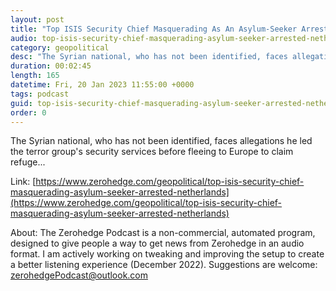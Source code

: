 ```yaml
---
layout: post
title: "Top ISIS Security Chief Masquerading As An Asylum-Seeker Arrested In The Netherlands"
audio: top-isis-security-chief-masquerading-asylum-seeker-arrested-netherlands-0
category: geopolitical
desc: "The Syrian national, who has not been identified, faces allegations he led the terror group's security services before fleeing to Europe to claim refuge..."
duration: 00:02:45
length: 165
datetime: Fri, 20 Jan 2023 11:55:00 +0000
tags: podcast
guid: top-isis-security-chief-masquerading-asylum-seeker-arrested-netherlands-0
order: 0
---
```

The Syrian national, who has not been identified, faces allegations he led the terror group's security services before fleeing to Europe to claim refuge...

Link: [https://www.zerohedge.com/geopolitical/top-isis-security-chief-masquerading-asylum-seeker-arrested-netherlands](https://www.zerohedge.com/geopolitical/top-isis-security-chief-masquerading-asylum-seeker-arrested-netherlands)

About: The Zerohedge Podcast is a non-commercial, automated program, designed to give people a way to get news from Zerohedge in an audio format.  I am actively working on tweaking and improving the setup to create a better listening experience (December 2022).  Suggestions are welcome: [zerohedgePodcast@outlook.com](mailto:zerohedgePodcast@outlook.com)